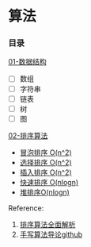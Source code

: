 # 算法

### 目录

[01-数据结构](shu-ju-jie-gou.md)

* [ ] 数组
* [ ] 字符串
* [ ] 链表
* [ ] 树
* [ ] 图

[02-排序算法](pai-xu-suan-fa/)

* [冒泡排序 O\(n^2\)](pai-xu-suan-fa/mao-pao-pai-xu.md)
* [选择排序 O\(n^2\)](pai-xu-suan-fa/xuan-ze-pai-xu.md)
* [插入排序 O\(n^2\)](pai-xu-suan-fa/cha-ru-pai-xu.md)
* [快速排序 O\(nlogn\)](pai-xu-suan-fa/kuai-su-pai-xu.md)
* [堆排序O\(nlogn\)](pai-xu-suan-fa/dui-pai-xu.md)



Reference: 

1. [排序算法全面解析](https://leetcode-cn.com/leetbook/read/sort-algorithms) 
2. [手写算法导论github](https://github.com/huaxz1986/cplusplus-_Implementation_Of_Introduction_to_Algorithms/blob/master/src/sort_algorithms/insert_sort/insertsort.h)

